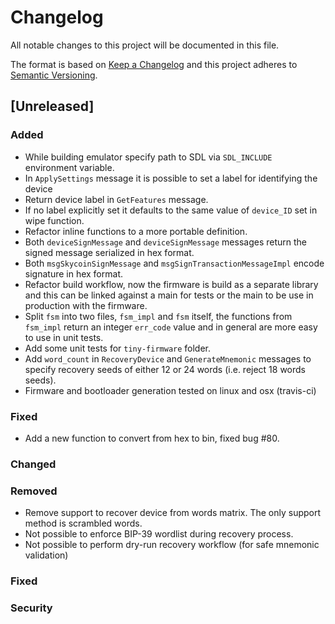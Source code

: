 # Changelog
All notable changes to this project will be documented in this file.

The format is based on [Keep a Changelog](http://keepachangelog.com/en/1.0.0/)
and this project adheres to [Semantic Versioning](http://semver.org/spec/v2.0.0.html).

## [Unreleased]

### Added

- While building emulator specify path to SDL via `SDL_INCLUDE` environment variable.
- In `ApplySettings` message it is possible to set a label for identifying the device
- Return device label in `GetFeatures` message.
- If no label explicitly set it defaults to the same value of `device_ID` set in wipe function.
- Refactor inline functions to a more portable definition.
- Both `deviceSignMessage` and `deviceSignMessage` messages return the signed message serialized in hex format.
- Both `msgSkycoinSignMessage` and `msgSignTransactionMessageImpl` encode signature in hex format.
- Refactor build workflow, now the firmware is build as a separate library and this can be linked against a main for tests or the main to be use in production with the firmware.
- Split `fsm` into two files, `fsm_impl` and `fsm` itself, the functions from `fsm_impl` return an integer `err_code` value and in general are more easy to use in unit tests.
- Add some unit tests for `tiny-firmware` folder.
- Add `word_count` in `RecoveryDevice` and `GenerateMnemonic` messages to specify recovery seeds of either 12 or 24 words (i.e. reject 18 words seeds).
- Firmware and bootloader generation tested on linux and osx (travis-ci)

### Fixed

- Add a new function to convert from hex to bin, fixed bug #80.

### Changed

### Removed

- Remove support to recover device from words matrix. The only support method is scrambled words.
- Not possible to enforce BIP-39 wordlist during recovery process.
- Not possible to perform dry-run recovery workflow (for safe mnemonic validation)

### Fixed

### Security

